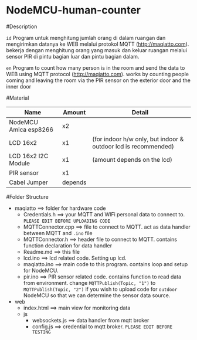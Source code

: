 # NodeMCU-human-counter

#Description

`id`
Program untuk menghitung jumlah orang di dalam ruangan dan
mengirimkan datanya ke WEB melalui protokol MQTT 
(http://maqiatto.com). bekerja dengan menghitung orang yang masuk
dan keluar ruangan melalui sensor PIR di pintu bagian luar
dan pintu bagian dalam.

`en`
Program to count how many person is in the room and send
the data to WEB using MQTT protocol (http://maqiatto.com).
works by counting people coming and leaving the room 
via the PIR sensor on the exterior door and the inner door

#Material

Name				 								 | Amount  | Detail
---------------------------- | ------- | ------
NodeMCU Amica esp8266        | x2			 |
LCD 16x2                     | x1      |(for indoor h/w only, but indoor & outdoor lcd is recommended)
LCD 16x2 I2C Module          | x1      |(amount depends on the lcd)
PIR sensor                   | x1			 |
Cabel Jumper                 | depends |

#Folder Structure
- maqiatto ==> folder for hardware code
    *	Credentials.h ==> your MQTT and WIFi personal data to connect to. `PLEASE EDIT BEFORE UPLOADING CODE`
    * MQTTConnector.cpp ==> file to connect to MQTT. act as data handler between MQTT and `.ino` file
    * MQTTConnector.h ==> header file to connect to MQTT. contains function declaration for data handler
    * Readme.md ==> this file
    * lcd.ino ==> lcd related code. Setting up lcd.
    * maqiatto.ino ==> main code to this program. contains loop and setup for NodeMCU.
    * pir.ino ==> PIR sensor related code. contains function to read data from environment. change `MQTTPublish(Topic, "1")` to `MQTTPublish(Topic, "2")` if you wish to upload code for `outdoor` NodeMCU so that we can determine the sensor data source.
- web
   * index.html ==> main view for monitoring data
   - js
     * websockets.js ==> data handler from mqtt broker
     * config.js ==> credential to mqtt broker. `PLEASE EDIT BEFORE TESTING`
 
